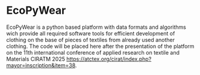 # EcoPyWear
EcoPyWear is a python based platform with data formats and algorithms wich provide all required software tools for efficient development of clothing on the base of pieces of textiles from already used another clothing.
The code will be placed here after the presentation of the platform on the 11th international conference of applied research on textile and Materials CIRATM 2025 https://atctex.org/cirat/index.php?mayor=inscription&item=38.

